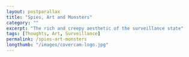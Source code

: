 ```yaml
---
layout: postparallax
title: "Spies, Art and Monsters"
category: ""
excerpt: "The rich and creepy aesthetic of the surveillance state"
tags: [Thoughts, Art, Surveillance]
permalink: /spies-art-monsters
longthumb: "/images/covercam-logo.jpg"
---
```




